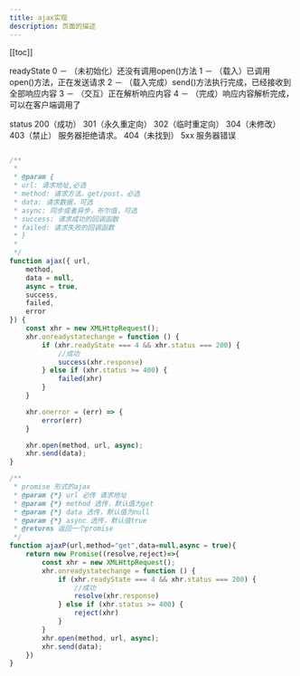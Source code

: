 ```yaml
---
title: ajax实现
description: 页面的描述
---
```

[[toc]]

readyState
0 － （未初始化）还没有调用open()方法
1 － （载入）已调用open()方法，正在发送请求
2 － （载入完成）send()方法执行完成，已经接收到全部响应内容
3 － （交互）正在解析响应内容
4 － （完成）响应内容解析完成，可以在客户端调用了

status
200（成功） 
301（永久重定向）
302（临时重定向）
304（未修改）
403（禁止） 服务器拒绝请求。
404（未找到）
5xx 服务器错误

```js

/**
 * 
 * @param {
 * url: 请求地址,必选
 * method: 请求方法，get/post，必选
 * data: 请求数据，可选
 * async: 同步或者异步，布尔值，可选
 * success: 请求成功的回调函数
 * failed: 请求失败的回调函数
 * }  
 * 
 */
function ajax({ url,
    method,
    data = null,
    async = true,
    success,
    failed,
    error
}) {
    const xhr = new XMLHttpRequest();
    xhr.onreadystatechange = function () {
        if (xhr.readyState === 4 && xhr.status === 200) {
            //成功
            success(xhr.response)
        } else if (xhr.status >= 400) {
            failed(xhr)
        }
    }

    xhr.onerror = (err) => {
        error(err)
    }

    xhr.open(method, url, async);
    xhr.send(data);
}
```

```js
/**
 * promise 形式的ajax
 * @param {*} url 必传 请求地址
 * @param {*} method 选传，默认值为get
 * @param {*} data 选传，默认值为null
 * @param {*} async 选传，默认值true
 * @returns 返回一个promise
 */
function ajaxP(url,method="get",data=null,async = true){
    return new Promise((resolve,reject)=>{
        const xhr = new XMLHttpRequest();
        xhr.onreadystatechange = function () {
            if (xhr.readyState === 4 && xhr.status === 200) {
                //成功
                resolve(xhr.response)
            } else if (xhr.status >= 400) {
                reject(xhr)
            }
        }
        xhr.open(method, url, async);
        xhr.send(data);
    })
}
```